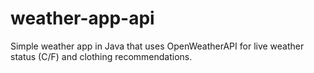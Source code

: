 # weather-app-api
Simple weather app in Java that uses OpenWeatherAPI for live weather status (C/F) and clothing recommendations.
